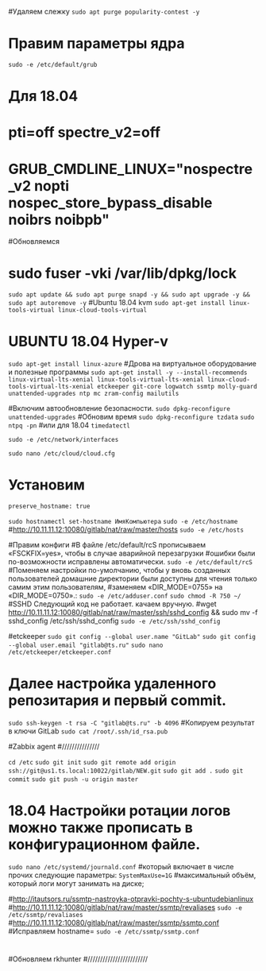 #Удаляем слежку
`sudo apt purge popularity-contest -y`
# Правим параметры ядра
`sudo -e /etc/default/grub`
# Для 18.04
# pti=off spectre_v2=off    
# GRUB_CMDLINE_LINUX="nospectre_v2 nopti nospec_store_bypass_disable noibrs noibpb" 

#Обновляемся 
# sudo fuser -vki /var/lib/dpkg/lock
`sudo apt update && sudo apt purge snapd -y && sudo apt upgrade -y && sudo apt autoremove -y`
#Ubuntu 18.04 kvm
`sudo apt-get install linux-tools-virtual linux-cloud-tools-virtual`
# UBUNTU 18.04 Hyper-v
`sudo apt-get install linux-azure`
#Дрова на виртуальное оборудование и полезные программы
`sudo apt-get install -y --install-recommends linux-virtual-lts-xenial linux-tools-virtual-lts-xenial linux-cloud-tools-virtual-lts-xenial etckeeper git-core logwatch ssmtp molly-guard unattended-upgrades ntp mc zram-config mailutils`

#Включим автообновление безопасности. 
`sudo dpkg-reconfigure unattended-upgrades`
#Обновим время
`sudo dpkg-reconfigure tzdata`
`sudo ntpq -pn`
#или для 18.04
`timedatectl`

`sudo -e /etc/network/interfaces`

`sudo nano /etc/cloud/cloud.cfg`
# Установим 
`preserve_hostname: true`

`sudo hostnamectl set-hostname ИмяКомпьютера`
`sudo -e /etc/hostname`
#http://10.11.11.12:10080/gitlab/nat/raw/master/hosts
`sudo -e /etc/hosts`


#Правим конфиги
#В файле /etc/default/rcS прописываем «FSCKFIX=yes», чтобы в случае аварийной перезагрузки 
#ошибки были по-возможности исправлены автоматически.
`sudo -e /etc/default/rcS`
#Поменяем настройки по-умолчанию, чтобы у вновь созданных пользователей домашние директории были доступны для чтения только самим этим пользователям, 
#заменяем «DIR_MODE=0755» на «DIR_MODE=0750».:
`sudo -e /etc/adduser.conf`
`sudo chmod -R 750 ~/`
#SSHD Следующий код не работает. качаем вручную.
#wget http://10.11.11.12:10080/gitlab/nat/raw/master/ssh/sshd_config && sudo mv -f sshd_config /etc/ssh/sshd_config 
`sudo -e /etc/ssh/sshd_config `

#etckeeper
`sudo git config --global user.name "GitLab"`
`sudo git config --global user.email "gitlab@ts.ru"`
`sudo nano /etc/etckeeper/etckeeper.conf`
# Далее настройка удаленного репозитария и первый commit.
`sudo ssh-keygen -t rsa -C "gitlab@ts.ru" -b 4096`
#Копируем результат в ключи GitLab
`sudo cat /root/.ssh/id_rsa.pub`

#Zabbix agent
#///////////////

`cd /etc`
`sudo git init`
`sudo git remote add origin ssh://git@us1.ts.local:10022/gitlab/NEW.git`
`sudo git add .`
`sudo git commit`
`sudo git push -u origin master`


# 18.04 Настройки ротации логов можно также прописать в конфигурационном файле.
`sudo nano /еtc/systemd/journald.conf`
#который включает в числе прочих следующие параметры:
`SystemMaxUse=1G`
 #максимальный объём, который логи могут занимать на диске;

#http://itautsors.ru/ssmtp-nastroyka-otpravki-pochty-s-ubuntudebianlinux
#http://10.11.11.12:10080/gitlab/nat/raw/master/ssmtp/revaliases
`sudo -e /etc/ssmtp/revaliases `
#http://10.11.11.12:10080/gitlab/nat/raw/master/ssmtp/ssmtp.conf
#Исправляем hostname=
`sudo -e /etc/ssmtp/ssmtp.conf`
#
#



#Обновляем rkhunter 
#////////////////////////



